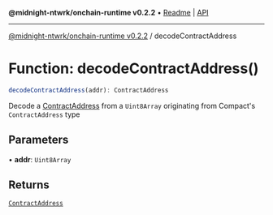 **@midnight-ntwrk/onchain-runtime v0.2.2** • [Readme](../README.md) \| [API](../globals.md)

***

[@midnight-ntwrk/onchain-runtime v0.2.2](../README.md) / decodeContractAddress

# Function: decodeContractAddress()

```ts
decodeContractAddress(addr): ContractAddress
```

Decode a [ContractAddress](../type-aliases/ContractAddress.md) from a `Uint8Array` originating from
Compact's `ContractAddress` type

## Parameters

• **addr**: `Uint8Array`

## Returns

[`ContractAddress`](../type-aliases/ContractAddress.md)
